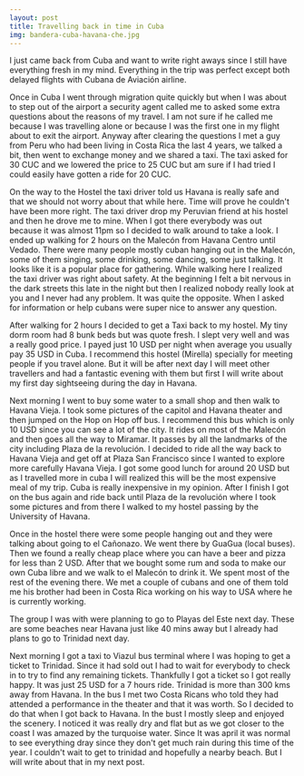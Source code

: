 ```yaml
---
layout: post
title: Travelling back in time in Cuba
img: bandera-cuba-havana-che.jpg
---
```


I just came back from Cuba and want to write right aways since I still have everything fresh in my mind. Everything
in the trip was perfect except both delayed flights with Cubana de Aviación airline.


<p>
    Once in Cuba I went through migration quite quickly but when I was about to step out of the airport a security agent
    called me to asked some extra questions about the reasons of my travel. I am not sure if he called me because I was
    travelling alone or because I was the first one in my flight about to exit the airport. Anyway after clearing the
    questions I met a guy from Peru who had been living in Costa Rica the last 4 years, we talked a bit, then went to
    exchange money and we shared a taxi. The taxi asked for 30 CUC and we lowered the price to 25 CUC but am sure if I
    had tried I could easily have gotten a ride for 20 CUC.
</p>

<p>
    On the way to the Hostel the taxi driver told us Havana is really safe and that we should not worry about that while
    here. Time will prove he couldn't have been more right. The taxi driver drop my Peruvian friend at his hostel and
    then he drove me to mine. When I got there everybody was out because it was almost 11pm so I decided to walk around
    to take a look. I ended up walking for 2 hours on the Malecón from Havana Centro until Vedado. There were many
    people mostly cuban hanging out in the Malecón, some of them singing, some drinking, some dancing, some just
    talking. It looks like it is a popular place for gathering. While walking here I realized the taxi driver was right
    about safety. At the beginning I felt a bit nervous in the dark streets this late in the night but then I realized
    nobody really look at you and I never had any problem. It was quite the opposite. When I asked for information or
    help cubans were super nice to answer any question.
</p>
<p>
    After walking for 2 hours I decided to get a Taxi back to my hostel. My tiny dorm room had 8 bunk beds but was quote
    fresh. I slept very well and was a really good price. I payed just 10 USD per night when average you usually pay 35
    USD in Cuba. I recommend this hostel (Mirella) specially for meeting people if you travel alone. But it will be
    after next day I will meet other travellers and had a fantastic evening with them but first I will write about my
    first day sightseeing during the day in Havana.
</p>
<p>
    Next morning I went to buy some water to a small shop and then walk to Havana Vieja. I took some pictures of the
    capitol and Havana theater and then jumped on the Hop on Hop off bus. I recommend this bus which is only 10 USD
    since you can see a lot of the city. It rides on most of the Malecón and then goes all the way to Miramar. It passes
    by all the landmarks of the city including Plaza de la revolución. I decided to ride all the way back to Havana
    Vieja and get off at Plaza San Francisco since I wanted to explore more carefully Havana Vieja. I got some good
    lunch for around 20 USD but as I travelled more in cuba I will realized this will be the most expensive meal of my
    trip. Cuba is really inexpensive in my opinion. After I finish I got on the bus again and ride back until Plaza de
    la revolución where I took some pictures and from there I walked to my hostel passing by the University of Havana.
</p>
<p>
    Once in the hostel there were some people hanging out and they were talking about going to el Cañonazo. We went
    there by GuaGua (local buses). Then we found a really cheap place where you can have a beer and pizza for less than
    2 USD. After that we bought some rum and soda to make our own Cuba libre and we walk to el Malecón to drink it. We
    spent most of the rest of the evening there. We met a couple of cubans and one of them told me his brother had been
    in Costa Rica working on his way to USA where he is currently working.
</p>

<p>
    The group I was with were planning to go to Playas del Este next day. These are some beaches near Havana just like
    40 mins away but I already had plans to go to Trinidad next day.
</p>

<p>
    Next morning I got a taxi to Viazul bus terminal where I was hoping to get a ticket to Trinidad. Since it had sold
    out I had to wait for everybody to check in to try to find any remaining tickets. Thankfully I got a ticket so I got
    really happy. It was just 25 USD for a 7 hours ride. Trinidad is more than 300 kms away from Havana. In the bus I
    met two Costa Ricans who told they had attended a performance in the theater and that it was worth. So I decided to
    do that when I got back to Havana. In the bust I mostly sleep and enjoyed the scenery. I noticed it was really dry
    and flat but as we got closer to the coast I was amazed by the turquoise water. Since It was april it was normal to
    see everything dray since they don't get much rain during this time of the year. I couldn't wait to get to trinidad
    and hopefully a nearby beach. But I will write about that in my next post.
</p>




